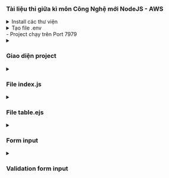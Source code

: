 ### Tài liệu thi giữa kì môn Công Nghệ mới NodeJS - AWS
<details close>
    <summary>
        Install các thư viện
    </summary>
    <img src="./img/cnm-12.png" />
</details> 
<details close>
    <summary>
        Tạo file .env
    </summary>
    + Đặt tên các biến trong file .env
    + Nhập SecretKey và AccessKey của AWS vào
    + Hình minh họa
    <img src="./img/env.png" />
</details> 
- Project chạy trên Port 7979
<details close>
    <summary>
        <h3>Giao diện project</h3>
    </summary>
    <img src="./img/cnm-01.png" />
    <img src="./img/cnm-02.png" />
</details>
<details close>
    <summary>
        <h3>File index.js</h3>
    </summary>
    <img src="./img/cnm-09.png" />
    <img src="./img/cnm-10.png" />
    <img src="./img/cnm-11.png" />
</details>
<details close>
    <summary>
        <h3>File table.ejs</h3>
    </summary>
    <img src="./img/cnm-07.png" />
    <img src="./img/cnm-08.png" />
</details>
<details close>
    <summary>
        <h3>Form input</h3>
    </summary>
    <img src="./img/cnm-06.png" />
</details>
<details close>
    <summary>
        <h3>Validation form input</h3>
    </summary>
    <img src="./img/cnm-03.png" />
    <img src="./img/cnm-04.png" />
    <img src="./img/cnm-05.png" />
</details>
